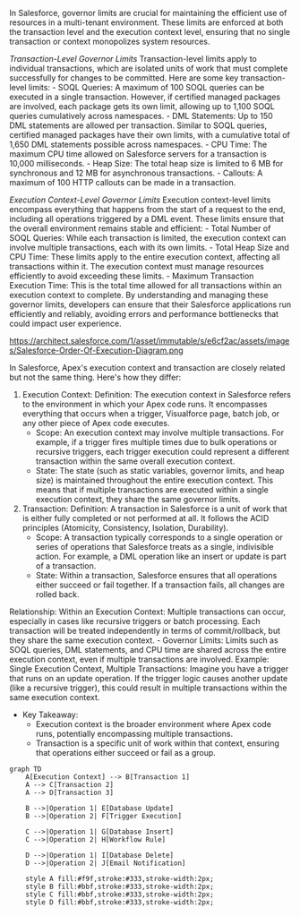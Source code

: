 
In Salesforce, governor limits are crucial for maintaining the efficient use of resources in a multi-tenant environment. These limits are enforced at both the transaction level and the execution context level, ensuring that no single transaction or context monopolizes system resources.

*Transaction-Level Governor Limits*
Transaction-level limits apply to individual transactions, which are isolated units of work that must complete successfully for changes to be committed. Here are some key transaction-level limits:
    - SOQL Queries: A maximum of 100 SOQL queries can be executed in a single transaction. However, if certified managed packages are involved, each package gets its own limit, allowing up to 1,100 SOQL queries cumulatively across namespaces.
    - DML Statements: Up to 150 DML statements are allowed per transaction. Similar to SOQL queries, certified managed packages have their own limits, with a cumulative total of 1,650 DML statements possible across namespaces.
    - CPU Time: The maximum CPU time allowed on Salesforce servers for a transaction is 10,000 milliseconds.
    - Heap Size: The total heap size is limited to 6 MB for synchronous and 12 MB for asynchronous transactions.
    - Callouts: A maximum of 100 HTTP callouts can be made in a transaction.

*Execution Context-Level Governor Limits*
Execution context-level limits encompass everything that happens from the start of a request to the end, including all operations triggered by a DML event. These limits ensure that the overall environment remains stable and efficient:
    - Total Number of SOQL Queries: While each transaction is limited, the execution context can involve multiple transactions, each with its own limits.
    - Total Heap Size and CPU Time: These limits apply to the entire execution context, affecting all transactions within it. The execution context must manage resources efficiently to avoid exceeding these limits.
    - Maximum Transaction Execution Time: This is the total time allowed for all transactions within an execution context to complete.
By understanding and managing these governor limits, developers can ensure that their Salesforce applications run efficiently and reliably, avoiding errors and performance bottlenecks that could impact user experience.



https://architect.salesforce.com/1/asset/immutable/s/e6cf2ac/assets/images/Salesforce-Order-Of-Execution-Diagram.png

In Salesforce, Apex's execution context and transaction are closely related but not the same thing. Here's how they differ:

1. Execution Context:
Definition: The execution context in Salesforce refers to the environment in which your Apex code runs. It encompasses everything that occurs when a trigger, Visualforce page, batch job, or any other piece of Apex code executes.
    - Scope: An execution context may involve multiple transactions. For example, if a trigger fires multiple times due to bulk operations or recursive triggers, each trigger execution could represent a different transaction within the same overall execution context.
    - State: The state (such as static variables, governor limits, and heap size) is maintained throughout the entire execution context. This means that if multiple transactions are executed within a single execution context, they share the same governor limits.
2. Transaction:
Definition: A transaction in Salesforce is a unit of work that is either fully completed or not performed at all. It follows the ACID principles (Atomicity, Consistency, Isolation, Durability).
    - Scope: A transaction typically corresponds to a single operation or series of operations that Salesforce treats as a single, indivisible action. For example, a DML operation like an insert or update is part of a transaction.
    - State: Within a transaction, Salesforce ensures that all operations either succeed or fail together. If a transaction fails, all changes are rolled back.

Relationship:
Within an Execution Context: Multiple transactions can occur, especially in cases like recursive triggers or batch processing. Each transaction will be treated independently in terms of commit/rollback, but they share the same execution context.
    - Governor Limits: Limits such as SOQL queries, DML statements, and CPU time are shared across the entire execution context, even if multiple transactions are involved.
Example:
Single Execution Context, Multiple Transactions:
Imagine you have a trigger that runs on an update operation. If the trigger logic causes another update (like a recursive trigger), this could result in multiple transactions within the same execution context.
- Key Takeaway:
    - Execution context is the broader environment where Apex code runs, potentially encompassing multiple transactions.
    - Transaction is a specific unit of work within that context, ensuring that operations either succeed or fail as a group.


```mermaid
graph TD
    A[Execution Context] --> B[Transaction 1]
    A --> C[Transaction 2]
    A --> D[Transaction 3]

    B -->|Operation 1| E[Database Update]
    B -->|Operation 2| F[Trigger Execution]
    
    C -->|Operation 1| G[Database Insert]
    C -->|Operation 2| H[Workflow Rule]

    D -->|Operation 1| I[Database Delete]
    D -->|Operation 2| J[Email Notification]

    style A fill:#f9f,stroke:#333,stroke-width:2px;
    style B fill:#bbf,stroke:#333,stroke-width:2px;
    style C fill:#bbf,stroke:#333,stroke-width:2px;
    style D fill:#bbf,stroke:#333,stroke-width:2px;
```
